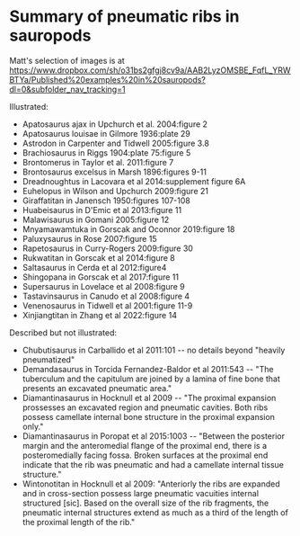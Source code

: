 # Summary of pneumatic ribs in sauropods

Matt's selection of images is at
https://www.dropbox.com/sh/o31bs2gfgj8cv9a/AAB2LyzOMSBE_FqfL_YRWBTYa/Published%20examples%20in%20sauropods?dl=0&subfolder_nav_tracking=1

Illustrated:
* Apatosaurus ajax in Upchurch et al. 2004:figure 2
* Apatosaurus louisae in Gilmore 1936:plate 29
* Astrodon in Carpenter and Tidwell 2005:figure 3.8
* Brachiosaurus in Riggs 1904:plate 75:figure 5
* Brontomerus in Taylor et al. 2011:figure 7
* Brontosaurus excelsus in Marsh 1896:figures 9-11
* Dreadnoughtus in Lacovara et al 2014:supplement figure 6A
* Euhelopus in Wilson and Upchurch 2009:figure 21
* Giraffatitan in Janensch 1950:figures 107-108
* Huabeisaurus in D'Emic et al 2013:figure 11
* Malawisaurus in Gomani 2005:figure 12
* Mnyamawamtuka in Gorscak and Oconnor 2019:figure 18
* Paluxysaurus in Rose 2007:figure 15
* Rapetosaurus in Curry-Rogers 2009:figure 30
* Rukwatitan in Gorscak et al 2014:figure 8
* Saltasaurus in Cerda et al 2012:figure4
* Shingopana in Gorscak et al 2017:figure 11
* Supersaurus in Lovelace et al 2008:figure 9
* Tastavinsaurus in Canudo et al 2008:figure 4
* Venenosaurus in Tidwell et al 2001:figure 11-9
* Xinjiangtitan in Zhang et al 2022:figure 14

Described but not illustrated:
* Chubutisaurus in Carballido et al 2011:101 -- no details beyond "heavily pneumatized"
* Demandasaurus in Torcida Fernandez-Baldor et al 2011:543 -- "The tuberculum and the capitulum are joined by a lamina of fine bone that presents an excavated pneumatic area."
* Diamantinasaurus in Hocknull et al 2009 -- "The proximal expansion prossesses an excavated region and pneumatic cavities. Both ribs possess camellate internal bone structure in the proximal expansion only."
* Diamantinasaurus in Poropat et al 2015:1003 -- "Between the posterior margin and the anteromedial flange of the proximal end, there is a posteromedially facing fossa. Broken surfaces at the proximal end indicate that the rib was pneumatic and had a camellate internal tissue structure."
* Wintonotitan in Hocknull et al 2009: "Anteriorly the ribs are expanded and in cross-section possess large pneumatic vacuities internal structured [sic]. Based on the overall size of the rib fragments, the pneumatic internal structures extend as much as a third of the length of the proximal length of the rib."
